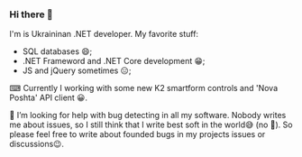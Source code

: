 ### Hi there 👋
I'm is Ukraininan .NET developer. My favorite stuff:
* SQL databases 😄;
* .NET Frameword and .NET Core development 😁;
* JS and jQuery sometimes 😑;

⌨ Currently I working with some new K2 smartform controls and 'Nova Poshta' API client 😀.

🤔 I’m looking for help with bug detecting in all my software. Nobody writes me about issues, so I still think that I write best soft in the world😅 (no 🤨). So please feel free to write about founded bugs in my projects issues or discussions😉.
<!--
**iAlexeyProkhorov/iAlexeyProkhorov** is a ✨ _special_ ✨ repository because its `README.md` (this file) appears on your GitHub profile.

Here are some ideas to get you started:

- 🔭 I’m currently working on ...
- 🌱 I’m currently learning ...
- 👯 I’m looking to collaborate on ...
- 🤔 I’m looking for help with ...
- 💬 Ask me about ...
- 📫 How to reach me: ...
- 😄 Pronouns: ...
- ⚡ Fun fact: ...
-->
